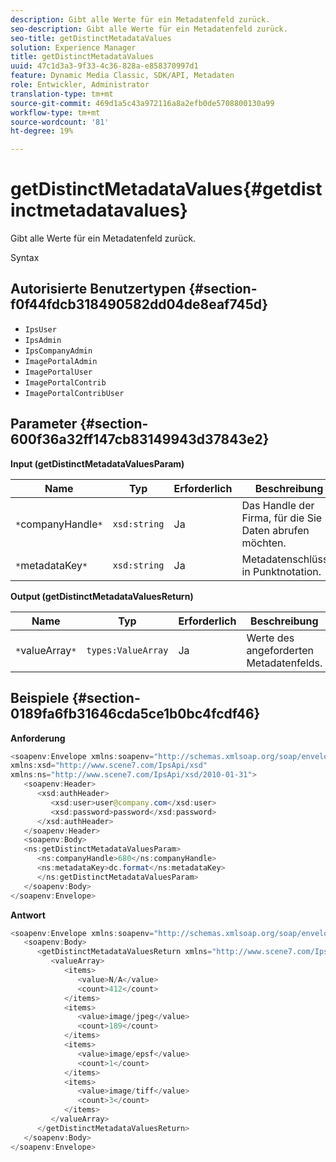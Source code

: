 ```yaml
---
description: Gibt alle Werte für ein Metadatenfeld zurück.
seo-description: Gibt alle Werte für ein Metadatenfeld zurück.
seo-title: getDistinctMetadataValues
solution: Experience Manager
title: getDistinctMetadataValues
uuid: 47c1d3a3-9f33-4c36-828a-e858370997d1
feature: Dynamic Media Classic, SDK/API, Metadaten
role: Entwickler, Administrator
translation-type: tm+mt
source-git-commit: 469d1a5c43a972116a8a2efb0de5708800130a99
workflow-type: tm+mt
source-wordcount: '81'
ht-degree: 19%

---
```



# getDistinctMetadataValues{#getdistinctmetadatavalues}

Gibt alle Werte für ein Metadatenfeld zurück.

Syntax

## Autorisierte Benutzertypen {#section-f0f44fdcb318490582dd04de8eaf745d}

* `IpsUser`
* `IpsAdmin`
* `IpsCompanyAdmin`
* `ImagePortalAdmin`
* `ImagePortalUser`
* `ImagePortalContrib`
* `ImagePortalContribUser`

## Parameter {#section-600f36a32ff147cb83149943d37843e2}

**Input (getDistinctMetadataValuesParam)**

| Name | Typ | Erforderlich | Beschreibung |
|---|---|---|---|
| `*`companyHandle`*` | `xsd:string` | Ja | Das Handle der Firma, für die Sie Daten abrufen möchten. |
| `*`metadataKey`*` | `xsd:string` | Ja | Metadatenschlüssel in Punktnotation. |

**Output (getDistinctMetadataValuesReturn)**

| Name | Typ | Erforderlich | Beschreibung |
|---|---|---|---|
| `*`valueArray`*` | `types:ValueArray` | Ja | Werte des angeforderten Metadatenfelds. |

## Beispiele {#section-0189fa6fb31646cda5ce1b0bc4fcdf46}

**Anforderung**

```java
<soapenv:Envelope xmlns:soapenv="http://schemas.xmlsoap.org/soap/envelope/"
xmlns:xsd="http://www.scene7.com/IpsApi/xsd"
xmlns:ns="http://www.scene7.com/IpsApi/xsd/2010-01-31">
   <soapenv:Header>
      <xsd:authHeader>
         <xsd:user>user@company.com</xsd:user>
         <xsd:password>password</xsd:password>
      </xsd:authHeader>
   </soapenv:Header>
   <soapenv:Body>
   <ns:getDistinctMetadataValuesParam>
      <ns:companyHandle>680</ns:companyHandle>
      <ns:metadataKey>dc.format</ns:metadataKey>
      </ns:getDistinctMetadataValuesParam>
   </soapenv:Body>
</soapenv:Envelope>
```

**Antwort**

```java
<soapenv:Envelope xmlns:soapenv="http://schemas.xmlsoap.org/soap/envelope/">
   <soapenv:Body>
      <getDistinctMetadataValuesReturn xmlns="http://www.scene7.com/IpsApi/xsd/2010-01-31">
         <valueArray>
            <items>
               <value>N/A</value>
               <count>412</count>
            </items>
            <items>
               <value>image/jpeg</value>
               <count>189</count>
            </items>
            <items>
               <value>image/epsf</value>
               <count>1</count>
            </items>
            <items>
               <value>image/tiff</value>
               <count>3</count>
            </items>
         </valueArray>
      </getDistinctMetadataValuesReturn>
   </soapenv:Body>
</soapenv:Envelope>
```

